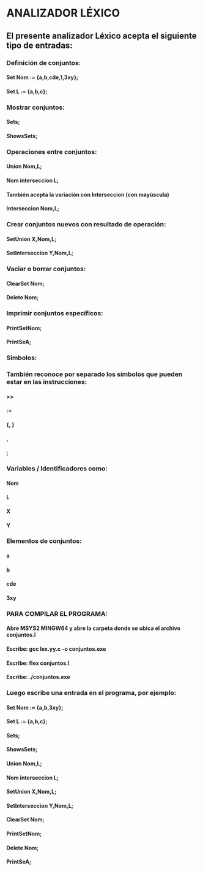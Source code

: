 # ANALIZADOR LÉXICO

## El presente analizador Léxico acepta el siguiente tipo de entradas: 

### Definición de conjuntos:
  #### Set Nom := {a,b,cde,1,3xy};
  #### Set L := {a,b,c};

### Mostrar conjuntos:
  #### Sets;
  #### ShowsSets;

### Operaciones entre conjuntos:
  #### Union Nom,L;
  #### Nom interseccion L;
  #### También acepta la variación con Interseccion (con mayúscula)
  #### Interseccion Nom,L;

### Crear conjuntos nuevos con resultado de operación:
  #### SetUnion X,Nom,L;
  #### SetInterseccion Y,Nom,L;
  
### Vaciar o borrar conjuntos:
  #### ClearSet Nom;
  #### Delete Nom;
### Imprimir conjuntos específicos:
  #### PrintSetNom;
  #### PrintSeA;

### Símbolos:
  ### También reconoce por separado los símbolos que pueden estar en las instrucciones:
  #### >>
  #### :=
  #### {, }
  #### ,
  #### ;
  
### Variables / Identificadores como:
  #### Nom  
  #### L  
  #### X  
  #### Y
  
### Elementos de conjuntos:
  #### a  
  #### b  
  #### cde  
  #### 3xy  

### PARA COMPILAR EL PROGRAMA: 
#### Abre MSYS2 MINGW64 y abre la carpeta donde se ubica el archivo conjuntos.l 
#### Escribe: gcc lex.yy.c -o conjuntos.exe
#### Escribe: flex conjuntos.l
#### Escribe: ./conjuntos.exe

### Luego escribe una entrada en el programa, por ejemplo: 

#### Set Nom := {a,b,3xy};
#### Set L := {a,b,c};
#### Sets;
#### ShowsSets;
#### Union Nom,L;
#### Nom interseccion L;
#### SetUnion X,Nom,L;
#### SetInterseccion Y,Nom,L;
#### ClearSet Nom;
#### PrintSetNom;
#### Delete Nom;
#### PrintSeA;
